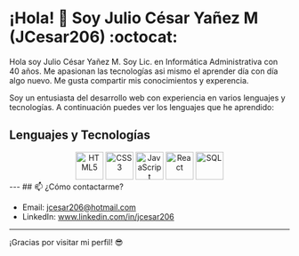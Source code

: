 # ¡Hola! 👋 Soy Julio César Yañez M (JCesar206) :octocat:

Hola soy Julio César Yañez M. Soy Lic. en Informática Administrativa con 40 años.
Me apasionan las tecnologías asi mismo el aprender día con día algo nuevo.
Me gusta compartir mis conocimientos y experencia.

Soy un entusiasta del desarrollo web con experiencia en varios lenguajes y tecnologías.
A continuación puedes ver los lenguajes que he aprendido:

## Lenguajes y Tecnologías

<div align="center">
  <img src="https://cdn.jsdelivr.net/gh/devicons/devicon/icons/html5/html5-original.svg" alt="HTML5" width="50" height="50"/>
  <img src="https://cdn.jsdelivr.net/gh/devicons/devicon/icons/css3/css3-original.svg" alt="CSS3" width="50" height="50"/>
  <img src="https://cdn.jsdelivr.net/gh/devicons/devicon/icons/javascript/javascript-original.svg" alt="JavaScript" width="50" height="50"/>
  <img src="https://cdn.jsdelivr.net/gh/devicons/devicon/icons/react/react-original.svg" alt="React" width="50" height="50"/>
  <img src="https://cdn.jsdelivr.net/gh/devicons/devicon/icons/mysql/mysql-original.svg" alt="SQL" width="50" height="50"/>
</div>
---
## 📫 ¿Cómo contactarme?

- Email: jcesar206@hotmail.com
- LinkedIn: www.linkedin.com/in/jcesar206
---
¡Gracias por visitar mi perfil! :sunglasses:
